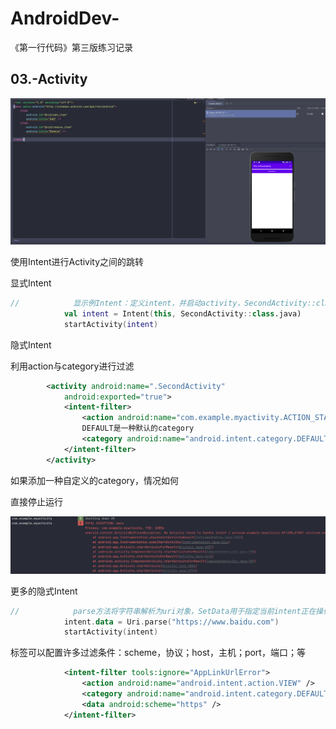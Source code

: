 # AndroidDev-

《第一行代码》第三版练习记录

## 03.-Activity

![](README/2023-03-03-01-47-15-image.png)

使用Intent进行Activity之间的跳转

显式Intent

```kotlin
//            显示例Intent：定义intent，并启动activity，SecondActivity::class.java返回java class对象
            val intent = Intent(this, SecondActivity::class.java)
            startActivity(intent)
```

隐式Intent

利用action与category进行过滤

```xml
        <activity android:name=".SecondActivity"
            android:exported="true">
            <intent-filter>
                <action android:name="com.example.myactivity.ACTION_START" />
                DEFAULT是一种默认的category
                <category android:name="android.intent.category.DEFAULT" />
            </intent-filter>
        </activity>
```

如果添加一种自定义的category，情况如何

直接停止运行

![](README/2023-03-03-02-27-11-image.png)

更多的隐式Intent

```kotlin
//            parse方法将字符串解析为uri对象，SetData用于指定当前intent正在操作的数据
            intent.data = Uri.parse("https://www.baidu.com")
            startActivity(intent)
```

<data>标签可以配置许多过滤条件：scheme，协议；host，主机；port，端口；等

```xml
            <intent-filter tools:ignore="AppLinkUrlError">
                <action android:name="android.intent.action.VIEW" />
                <category android:name="android.intent.category.DEFAULT" />
                <data android:scheme="https" />
            </intent-filter>
```
